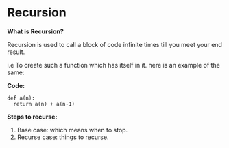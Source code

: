 # Recursion

**What is Recursion?**

Recursion is used to call a block of code infinite times till
you meet your end result.

i.e To create such a function which has itself in it.
here is an example of the same: 

**Code:**

```
def a(n):
  return a(n) + a(n-1)

```

**Steps to recurse:**
1. Base case: which means when to stop. 
2. Recurse case: things to recurse.

